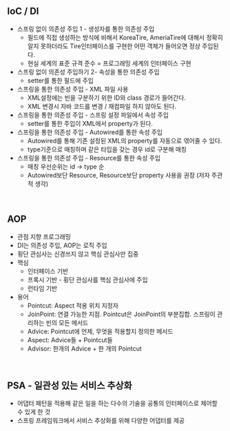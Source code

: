 ## IoC / DI

- 스프링 없이 의존성 주입 1 - 생성자를 통한 의존성 주입
    - 필드에 직접 생성하는 방식에 비해서 KoreaTire, AmeriaTire에 대해서 정확히 알지 못하더라도 Tire인터페이스를 구현한 어떤 객체가 들어오면 정상 주입된다.
    - 현실 세계의 표준 규격 준수 = 프로그래밍 세계의 인터페이스 구현
- 스프링 없이 의존성 주입하기 2- 속성을 통한 의존성 주입
    - setter를 통한 필드에 주입
- 스프링을 통한 의존성 주입 - XML 파일 사용
    - XML설정에는 빈을 구분하기 위한 ID와 class 경로가 들어간다.
    - XML 변경시 자바 코드를 변경 / 재컴파일 하지 않아도 된다.
- 스프링을 통한 의존성 주입 - 스프링 설정 파일에서 속성 주입
    - setter를 통한 주입이 XML에서 property가 된다.
- 스프링을 통한 의존성 주입 - Autowired를 통한 속성 주입
    - Autowired를 통해 기존 설정된 XML의 property를 자동으로 엮어줄 수 있다.
    - type기준으로 매칭하며 같은 타입을 갖는 경우 id로 구분해 매칭
- 스프링을 통한 의존성 주입 - Resource를 통한 속성 주입
    - 매칭 우선순위는 id → type 순
    - Autowired보단 Resource, Resource보단 property 사용을 권장 (저자 주관적 생각)

<br />

## AOP
- 관점 지향 프로그래밍
- DI는 의존성 주입, AOP는 로직 주입
- 횡단 관심사는 신경쓰지 않고 핵심 관심사만 집중
- 핵심
    - 인터페이스 기반
    - 프록시 기반 - 횡단 관심사를 핵심 관심사에 주입
    - 런타임 기반
- 용어
    - Pointcut: Aspect 적용 위치 지정자
    - JoinPoint: 연결 가능한 지점. Pointcut은 JoinPoint의 부분집합. 스프링이 관리하는 빈의 모든 메서드
    - Advice: Pointcut에 언제, 무엇을 적용할지 정의한 메서드
    - Aspect: Advice들 + Pointcut들
    - Advisor: 한개의 Advice + 한 개의 Pointcut

<br />

## PSA - 일관성 있는 서비스 추상화
- 어댑터 패턴을 적용해 같은 일을 하는 다수의 기술을 공통의 인터페이스로 제어할 수 있게 한 것
- 스프링 프레임워크에서 서비스 추상화를 위해 다양한 어댑터를 제공